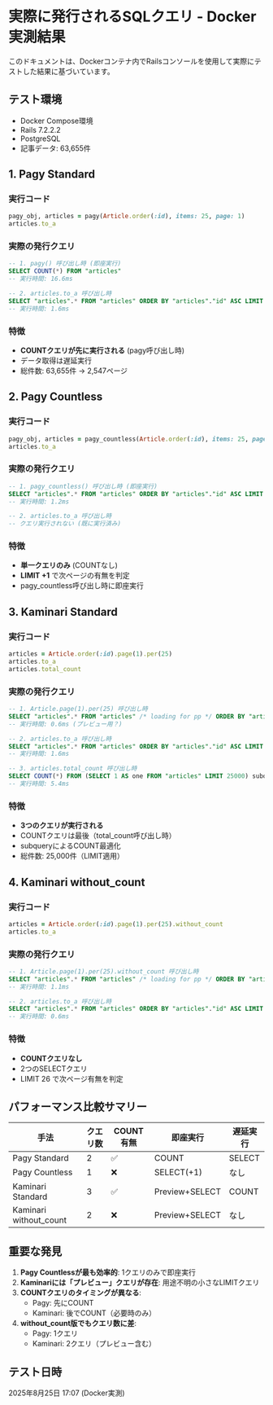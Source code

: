 # 実際に発行されるSQLクエリ - Docker実測結果

このドキュメントは、Dockerコンテナ内でRailsコンソールを使用して実際にテストした結果に基づいています。

## テスト環境
- Docker Compose環境
- Rails 7.2.2.2
- PostgreSQL
- 記事データ: 63,655件

## 1. Pagy Standard

### 実行コード
```ruby
pagy_obj, articles = pagy(Article.order(:id), items: 25, page: 1)
articles.to_a
```

### 実際の発行クエリ
```sql
-- 1. pagy() 呼び出し時 (即座実行)
SELECT COUNT(*) FROM "articles"
-- 実行時間: 16.6ms

-- 2. articles.to_a 呼び出し時
SELECT "articles".* FROM "articles" ORDER BY "articles"."id" ASC LIMIT 25 OFFSET 0
-- 実行時間: 1.6ms
```

### 特徴
- **COUNTクエリが先に実行される** (pagy呼び出し時)
- データ取得は遅延実行
- 総件数: 63,655件 → 2,547ページ

## 2. Pagy Countless

### 実行コード
```ruby
pagy_obj, articles = pagy_countless(Article.order(:id), items: 25, page: 1)
articles.to_a
```

### 実際の発行クエリ
```sql
-- 1. pagy_countless() 呼び出し時 (即座実行)
SELECT "articles".* FROM "articles" ORDER BY "articles"."id" ASC LIMIT 26 OFFSET 0
-- 実行時間: 1.2ms

-- 2. articles.to_a 呼び出し時
-- クエリ実行されない (既に実行済み)
```

### 特徴
- **単一クエリのみ** (COUNTなし)
- **LIMIT +1** で次ページの有無を判定
- pagy_countless呼び出し時に即座実行

## 3. Kaminari Standard

### 実行コード
```ruby
articles = Article.order(:id).page(1).per(25)
articles.to_a
articles.total_count
```

### 実際の発行クエリ
```sql
-- 1. Article.page(1).per(25) 呼び出し時
SELECT "articles".* FROM "articles" /* loading for pp */ ORDER BY "articles"."id" ASC LIMIT 11 OFFSET 0
-- 実行時間: 0.6ms (プレビュー用？)

-- 2. articles.to_a 呼び出し時
SELECT "articles".* FROM "articles" ORDER BY "articles"."id" ASC LIMIT 25 OFFSET 0  
-- 実行時間: 1.6ms

-- 3. articles.total_count 呼び出し時
SELECT COUNT(*) FROM (SELECT 1 AS one FROM "articles" LIMIT 25000) subquery_for_count
-- 実行時間: 5.4ms
```

### 特徴
- **3つのクエリが実行される**
- COUNTクエリは最後（total_count呼び出し時）
- subqueryによるCOUNT最適化
- 総件数: 25,000件（LIMIT適用）

## 4. Kaminari without_count

### 実行コード  
```ruby
articles = Article.order(:id).page(1).per(25).without_count
articles.to_a
```

### 実際の発行クエリ
```sql
-- 1. Article.page(1).per(25).without_count 呼び出し時
SELECT "articles".* FROM "articles" /* loading for pp */ ORDER BY "articles"."id" ASC LIMIT 12 OFFSET 0
-- 実行時間: 1.1ms

-- 2. articles.to_a 呼び出し時
SELECT "articles".* FROM "articles" ORDER BY "articles"."id" ASC LIMIT 26 OFFSET 0
-- 実行時間: 0.6ms
```

### 特徴
- **COUNTクエリなし**
- 2つのSELECTクエリ
- LIMIT 26 で次ページ有無を判定

## パフォーマンス比較サマリー

| 手法 | クエリ数 | COUNT有無 | 即座実行 | 遅延実行 |
|------|----------|-----------|----------|----------|
| Pagy Standard | 2 | ✅ | COUNT | SELECT |
| Pagy Countless | 1 | ❌ | SELECT(+1) | なし |
| Kaminari Standard | 3 | ✅ | Preview+SELECT | COUNT |
| Kaminari without_count | 2 | ❌ | Preview+SELECT | なし |

## 重要な発見

1. **Pagy Countlessが最も効率的**: 1クエリのみで即座実行
2. **Kaminariには「プレビュー」クエリが存在**: 用途不明の小さなLIMITクエリ  
3. **COUNTクエリのタイミングが異なる**: 
   - Pagy: 先にCOUNT
   - Kaminari: 後でCOUNT（必要時のみ）
4. **without_count版でもクエリ数に差**: 
   - Pagy: 1クエリ
   - Kaminari: 2クエリ（プレビュー含む）

## テスト日時
2025年8月25日 17:07 (Docker実測)